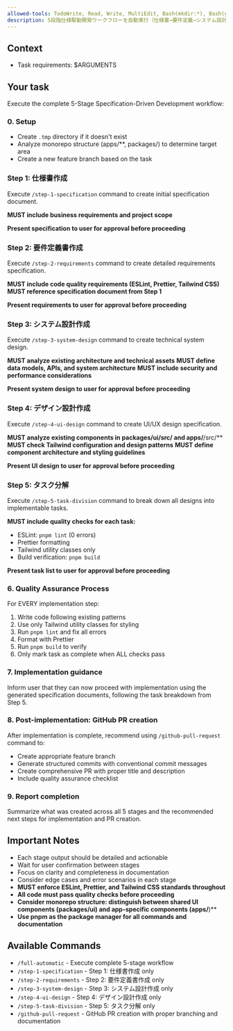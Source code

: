 ```yaml
---
allowed-tools: TodoWrite, Read, Write, MultiEdit, Bash(mkdir:*), Bash(git:*)
description: 5段階仕様駆動開発ワークフローを自動実行（仕様書→要件定義→システム設計→UI設計→タスク分解）
---
```


## Context

- Task requirements: $ARGUMENTS

## Your task

Execute the complete 5-Stage Specification-Driven Development workflow:

### 0. Setup

- Create `.tmp` directory if it doesn't exist
- Analyze monorepo structure (apps/\*\*, packages/) to determine target area
- Create a new feature branch based on the task

### Step 1: 仕様書作成

Execute `/step-1-specification` command to create initial specification document.

**MUST include business requirements and project scope**

**Present specification to user for approval before proceeding**

### Step 2: 要件定義書作成

Execute `/step-2-requirements` command to create detailed requirements specification.

**MUST include code quality requirements (ESLint, Prettier, Tailwind CSS)**
**MUST reference specification document from Step 1**

**Present requirements to user for approval before proceeding**

### Step 3: システム設計作成

Execute `/step-3-system-design` command to create technical system design.

**MUST analyze existing architecture and technical assets**
**MUST define data models, APIs, and system architecture**
**MUST include security and performance considerations**

**Present system design to user for approval before proceeding**

### Step 4: デザイン設計作成

Execute `/step-4-ui-design` command to create UI/UX design specification.

**MUST analyze existing components in packages/ui/src/ and apps/**/src/\*\*
**MUST check Tailwind configuration and design patterns**
**MUST define component architecture and styling guidelines**

**Present UI design to user for approval before proceeding**

### Step 5: タスク分解

Execute `/step-5-task-division` command to break down all designs into implementable tasks.

**MUST include quality checks for each task:**

- ESLint: `pnpm lint` (0 errors)
- Prettier formatting
- Tailwind utility classes only
- Build verification: `pnpm build`

**Present task list to user for approval before proceeding**

### 6. Quality Assurance Process

For EVERY implementation step:

1. Write code following existing patterns
2. Use only Tailwind utility classes for styling
3. Run `pnpm lint` and fix all errors
4. Format with Prettier
5. Run `pnpm build` to verify
6. Only mark task as complete when ALL checks pass

### 7. Implementation guidance

Inform user that they can now proceed with implementation using the generated specification documents, following the task breakdown from Step 5.

### 8. Post-implementation: GitHub PR creation

After implementation is complete, recommend using `/github-pull-request` command to:

- Create appropriate feature branch
- Generate structured commits with conventional commit messages
- Create comprehensive PR with proper title and description
- Include quality assurance checklist

### 9. Report completion

Summarize what was created across all 5 stages and the recommended next steps for implementation and PR creation.

## Important Notes

- Each stage output should be detailed and actionable
- Wait for user confirmation between stages
- Focus on clarity and completeness in documentation
- Consider edge cases and error scenarios in each stage
- **MUST enforce ESLint, Prettier, and Tailwind CSS standards throughout**
- **All code must pass quality checks before proceeding**
- **Consider monorepo structure: distinguish between shared UI components (packages/ui) and app-specific components (apps/**)\*\*
- **Use pnpm as the package manager for all commands and documentation**

## Available Commands

- `/full-automatic` - Execute complete 5-stage workflow
- `/step-1-specification` - Step 1: 仕様書作成 only
- `/step-2-requirements` - Step 2: 要件定義書作成 only
- `/step-3-system-design` - Step 3: システム設計作成 only
- `/step-4-ui-design` - Step 4: デザイン設計作成 only
- `/step-5-task-division` - Step 5: タスク分解 only
- `/github-pull-request` - GitHub PR creation with proper branching and documentation
